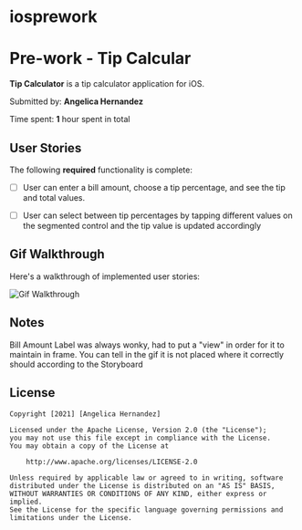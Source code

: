 # iosprework

# Pre-work - Tip Calcular

**Tip Calculator** is a tip calculator application for iOS.

Submitted by: **Angelica Hernandez**

Time spent: **1** hour spent in total

## User Stories

The following **required** functionality is complete:

* [ ] User can enter a bill amount, choose a tip percentage, and see the tip and total values.
* [ ] User can select between tip percentages by tapping different values on the segmented control and the tip value is updated accordingly


## Gif Walkthrough

Here's a walkthrough of implemented user stories:

<img src='https://imgur.com/a/baHCcVS' title='Gif Walkthrough' width='' alt='Gif Walkthrough' />


## Notes

Bill Amount Label was always wonky, had to put a "view" in order for it to maintain in frame. You can tell in the gif it is not placed where it correctly should according to the Storyboard

## License

    Copyright [2021] [Angelica Hernandez]

    Licensed under the Apache License, Version 2.0 (the "License");
    you may not use this file except in compliance with the License.
    You may obtain a copy of the License at

        http://www.apache.org/licenses/LICENSE-2.0

    Unless required by applicable law or agreed to in writing, software
    distributed under the License is distributed on an "AS IS" BASIS,
    WITHOUT WARRANTIES OR CONDITIONS OF ANY KIND, either express or implied.
    See the License for the specific language governing permissions and
    limitations under the License.
